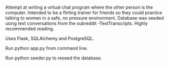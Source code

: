Attempt at writing a virtual chat program where the other person is the computer. Intended to be a flirting trainer for friends so they could practice talking to women in a safe, no pressure environment. Database was seeded using text conversations from the subreddit -TextTranscripts. Highly recommended reading. 

Uses Flask, SQLAlchemy and PostgreSQL. 

Run python app.py from command line. 

Run python seeder.py to reseed the database.

